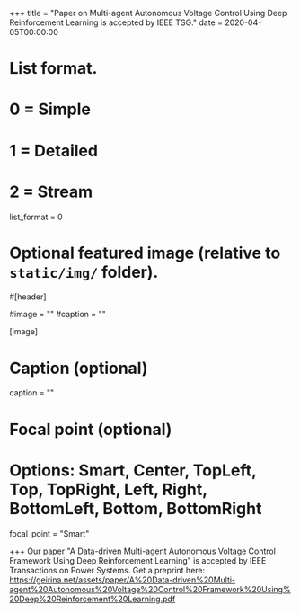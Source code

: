 +++
title = "Paper on Multi-agent Autonomous Voltage Control Using Deep Reinforcement Learning is accepted by IEEE TSG."
date = 2020-04-05T00:00:00

# List format.
#   0 = Simple
#   1 = Detailed
#   2 = Stream
list_format = 0

# Optional featured image (relative to `static/img/` folder).
#[header]

#image = ""
#caption = ""

[image]
  # Caption (optional)
  caption = ""
  
  # Focal point (optional)
  # Options: Smart, Center, TopLeft, Top, TopRight, Left, Right, BottomLeft, Bottom, BottomRight
  focal_point = "Smart"

+++
Our paper "A Data-driven Multi-agent Autonomous Voltage Control Framework Using Deep Reinforcement Learning" is accepted by IEEE Transactions on Power Systems. Get a preprint here: https://geirina.net/assets/paper/A%20Data-driven%20Multi-agent%20Autonomous%20Voltage%20Control%20Framework%20Using%20Deep%20Reinforcement%20Learning.pdf